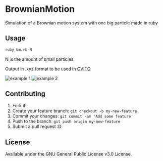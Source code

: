 # BrownianMotion
Simulation of a Brownian motion system with one big particle made in ruby 

## Usage

```sh
ruby bm.rb N
```

N is the amount of small particles

Output in .xyz format to be used in [OVITO](http://www.ovito.org/)

![example 1](http://i.imgur.com/7BQjuYH.gif)
![example 2](http://i.imgur.com/bMMvvgW.gif)

## Contributing

1. Fork it!
2. Create your feature branch: `git checkout -b my-new-feature`
3. Commit your changes: `git commit -am 'Add some feature'`
4. Push to the branch: `git push origin my-new-feature`
5. Submit a pull request :D

## License

Available under the GNU General Public License v3.0 License.